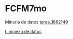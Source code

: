 # FCFM7mo
Mineria de datos
[tarea_1862149](https://github.com/OpheliaVlzqz/MineriaDatos/blob/main/BasesDeDatos.pdf)

[Limpieza de datos](https://github.com/OpheliaVlzqz/MineriaDatos/blob/main/Ej_Limpieza_Equipo10.ipynb)

